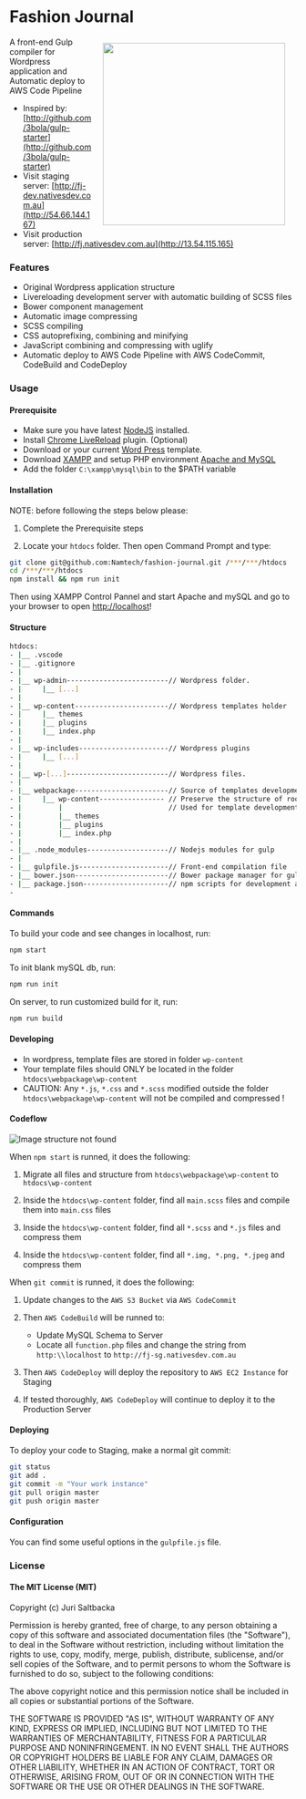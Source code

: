 # Fashion Journal

<img align="right" src="https://raw.github.com/3bola/gulp-starter/master/app/img/pipboy.jpg" hspace="20" vspace="10" width="320">

A front-end Gulp compiler for Wordpress application and Automatic deploy to AWS Code Pipeline

* Inspired by: [http://github.com/3bola/gulp-starter](http://github.com/3bola/gulp-starter)
* Visit staging server: [http://fj-dev.nativesdev.com.au](http://54.66.144.167)
* Visit production server: [http://fj.nativesdev.com.au](http://13.54.115.165)

### Features

* Original Wordpress application structure
* Livereloading development server with automatic building of SCSS files
* Bower component management
* Automatic image compressing
* SCSS compiling
* CSS autoprefixing, combining and minifying
* JavaScript combining and compressing with uglify
* Automatic deploy to AWS Code Pipeline with AWS CodeCommit, CodeBuild and CodeDeploy

### Usage

#### Prerequisite

* Make sure you have latest [NodeJS](http://nodejs.org/) installed.
* Install [Chrome LiveReload](https://chrome.google.com/webstore/detail/livereload/jnihajbhpnppcggbcgedagnkighmdlei?hl=en) plugin. (Optional)
* Download or your current [Word Press](https://wordpress.org/download/) template.
* Download [XAMPP](https://www.apachefriends.org/download.html) and setup PHP environment [Apache and MySQL](https://netbeans.org/kb/docs/php/configure-php-environment-windows.html)
* Add the folder `C:\xampp\mysql\bin` to the $PATH variable

#### Installation

NOTE: before following the steps below please:

1. Complete the Prerequisite steps

2. Locate your ```htdocs``` folder. Then open Command Prompt and type:

```sh
git clone git@github.com:Namtech/fashion-journal.git /***/***/htdocs
cd /***/***/htdocs
npm install && npm run init
```

Then using XAMPP Control Pannel and start Apache and mySQL and go to your browser to open [http://localhost](http://localhost)!

#### Structure

```sh
htdocs:
- |__ .vscode
- |__ .gitignore
- |
- |__ wp-admin-------------------------// Wordpress folder.
- |     |__ [...]
- |
- |__ wp-content-----------------------// Wordpress templates holder
- |     |__ themes
- |     |__ plugins
- |     |__ index.php
- |
- |__ wp-includes----------------------// Wordpress plugins
- |     |__ [...]
- |
- |__ wp-[...]-------------------------// Wordpress files.
- |
- |__ webpackage-----------------------// Source of templates development.
- |     |__ wp-content---------------- // Preserve the structure of root wp-content folder, 
- |         |                          // Used for template development
- |         |__ themes
- |         |__ plugins
- |         |__ index.php
- |
- |__ .node_modules--------------------// Nodejs modules for gulp
- |
- |__ gulpfile.js----------------------// Front-end compilation file
- |__ bower.json-----------------------// Bower package manager for gulp
- |__ package.json---------------------// npm scripts for development and deployment
-

```

#### Commands

To build your code and see changes in localhost, run:

```sh
npm start
```

To init blank mySQL db, run:

```sh
npm run init
```

On server, to run customized build for it, run:

```sh
npm run build
```

#### Developing

* In wordpress, template files are stored in folder `wp-content`
* Your template files should ONLY be located in the folder `htdocs\webpackage\wp-content`
* CAUTION: Any `*.js`, `*.css` and `*.scss` modified outside the folder `htdocs\webpackage\wp-content` will not be compiled and compressed !

#### Codeflow

![Image structure not found](https://github.com/nguyenpham95/fashion-journal/blob/master/webpackage/app-structure.png)<br/>

When `npm start` is runned, it does the following:

1. Migrate all files and structure from `htdocs\webpackage\wp-content` to `htdocs\wp-content`

2. Inside the `htdocs\wp-content` folder, find all `main.scss` files and compile them into `main.css` files

3. Inside the `htdocs\wp-content` folder, find all `*.scss` and `*.js` files and compress them

4. Inside the `htdocs\wp-content` folder, find all `*.img, *.png, *.jpeg` and compress them

When `git commit` is runned, it does the following:

1. Update changes to the `AWS S3 Bucket` via `AWS CodeCommit`

2. Then `AWS CodeBuild` will be runned to:

    + Update MySQL Schema to Server
    + Locate all `function.php` files and change the string from `http:\\localhost` to `http://fj-sg.nativesdev.com.au`

3. Then `AWS CodeDeploy` will deploy the repository to `AWS EC2 Instance` for Staging

4. If tested thoroughly, `AWS CodeDeploy` will continue to deploy it to the Production Server

#### Deploying

To deploy your code to Staging, make a normal git commit:

```sh
git status
git add .
git commit -m "Your work instance"
git pull origin master
git push origin master
```

#### Configuration

You can find some useful options in the `gulpfile.js` file.

### License

#### The MIT License (MIT)

Copyright (c) Juri Saltbacka

Permission is hereby granted, free of charge, to any person obtaining a copy of
this software and associated documentation files (the "Software"), to deal in
the Software without restriction, including without limitation the rights to
use, copy, modify, merge, publish, distribute, sublicense, and/or sell copies
of the Software, and to permit persons to whom the Software is furnished to do
so, subject to the following conditions:

The above copyright notice and this permission notice shall be included in all
copies or substantial portions of the Software.

THE SOFTWARE IS PROVIDED "AS IS", WITHOUT WARRANTY OF ANY KIND, EXPRESS OR
IMPLIED, INCLUDING BUT NOT LIMITED TO THE WARRANTIES OF MERCHANTABILITY,
FITNESS FOR A PARTICULAR PURPOSE AND NONINFRINGEMENT. IN NO EVENT SHALL THE
AUTHORS OR COPYRIGHT HOLDERS BE LIABLE FOR ANY CLAIM, DAMAGES OR OTHER
LIABILITY, WHETHER IN AN ACTION OF CONTRACT, TORT OR OTHERWISE, ARISING FROM,
OUT OF OR IN CONNECTION WITH THE SOFTWARE OR THE USE OR OTHER DEALINGS IN THE
SOFTWARE.
